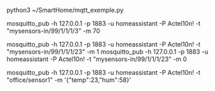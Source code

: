 python3 ~/SmartHome/mqtt_exemple.py

mosquitto_pub -h 127.0.0.1 -p 1883 -u homeassistant -P Actel10n! -t "mysensors-in/99/1/1/1/3" -m 70

mosquitto_pub -h 127.0.0.1 -p 1883 -u homeassistant -P Actel10n! -t "mysensors-in/99/1/1/1/23" -m 1
mosquitto_pub -h 127.0.0.1 -p 1883 -u homeassistant -P Actel10n! -t "mysensors-in/99/1/1/1/23" -m 0

mosquitto_pub -h 127.0.0.1 -p 1883 -u homeassistant -P Actel10n! -t "office/sensor1" -m '{"temp":23,"hum":58}'